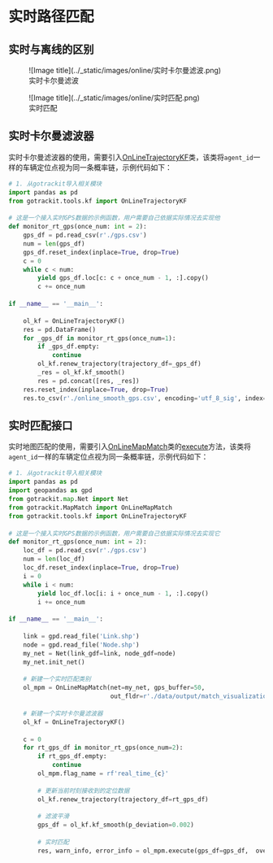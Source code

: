 # 实时路径匹配

[OnLineTrajectoryKF]: ../Func&API/OnLineTrajectoryKF.md#init
[OnLineMapMatch]: ../Func&API/OnLineMapMatch.md#init
[execute]: ../Func&API/OnLineMapMatch.md#execute

## 实时与离线的区别


<figure markdown="span">
  ![Image title](../_static/images/online/实时卡尔曼滤波.png)
  <figcaption>实时卡尔曼滤波</figcaption>
</figure>


<figure markdown="span">
  ![Image title](../_static/images/online/实时匹配.png)
  <figcaption>实时匹配</figcaption>
</figure>


## 实时卡尔曼滤波器

实时卡尔曼滤波器的使用，需要引入[OnLineTrajectoryKF]类，该类将`agent_id`一样的车辆定位点视为同一条概率链，示例代码如下：

```python
# 1. 从gotrackit导入相关模块
import pandas as pd
from gotrackit.tools.kf import OnLineTrajectoryKF

# 这是一个接入实时GPS数据的示例函数，用户需要自己依据实际情况去实现他
def monitor_rt_gps(once_num: int = 2):
    gps_df = pd.read_csv(r'./gps.csv')
    num = len(gps_df)
    gps_df.reset_index(inplace=True, drop=True)
    c = 0
    while c < num:
        yield gps_df.loc[c: c + once_num - 1, :].copy()
        c += once_num

if __name__ == '__main__':

    ol_kf = OnLineTrajectoryKF()
    res = pd.DataFrame()
    for _gps_df in monitor_rt_gps(once_num=1):
        if _gps_df.empty:
            continue
        ol_kf.renew_trajectory(trajectory_df=_gps_df)
        _res = ol_kf.kf_smooth()
        res = pd.concat([res, _res])
    res.reset_index(inplace=True, drop=True)
    res.to_csv(r'./online_smooth_gps.csv', encoding='utf_8_sig', index=False)
```


## 实时匹配接口

实时地图匹配的使用，需要引入[OnLineMapMatch]类的[execute]方法，该类将`agent_id`一样的车辆定位点视为同一条概率链，示例代码如下：

```python
# 1. 从gotrackit导入相关模块
import pandas as pd
import geopandas as gpd
from gotrackit.map.Net import Net
from gotrackit.MapMatch import OnLineMapMatch
from gotrackit.tools.kf import OnLineTrajectoryKF

# 这是一个接入实时GPS数据的示例函数，用户需要自己依据实际情况去实现它
def monitor_rt_gps(once_num: int = 2):
    loc_df = pd.read_csv(r'./gps.csv')
    num = len(loc_df)
    loc_df.reset_index(inplace=True, drop=True)
    i = 0
    while i < num:
        yield loc_df.loc[i: i + once_num - 1, :].copy()
        i += once_num

if __name__ == '__main__':

    link = gpd.read_file('Link.shp')
    node = gpd.read_file('Node.shp')
    my_net = Net(link_gdf=link, node_gdf=node)
    my_net.init_net()

    # 新建一个实时匹配类别
    ol_mpm = OnLineMapMatch(net=my_net, gps_buffer=50,
                            out_fldr=r'./data/output/match_visualization/real_time/')

    # 新建一个实时卡尔曼滤波器
    ol_kf = OnLineTrajectoryKF()

    c = 0
    for rt_gps_df in monitor_rt_gps(once_num=2):
        if rt_gps_df.empty:
            continue
        ol_mpm.flag_name = rf'real_time_{c}'

        # 更新当前时刻接收到的定位数据
        ol_kf.renew_trajectory(trajectory_df=rt_gps_df)

        # 滤波平滑
        gps_df = ol_kf.kf_smooth(p_deviation=0.002)

        # 实时匹配
        res, warn_info, error_info = ol_mpm.execute(gps_df=gps_df,  overlapping_window=3)
```